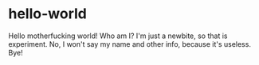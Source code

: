# hello-world
Hello motherfucking world!
Who am I? I'm just a newbite, so that is experiment.
No, I won't say my name and other info, because it's useless.
Bye!
